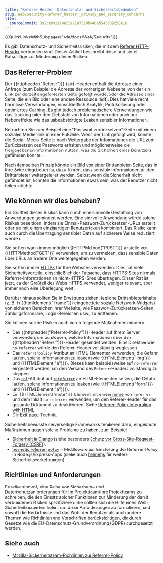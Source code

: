 ```yaml
---
title: "Referer-Header: Datenschutz- und Sicherheitsbedenken"
slug: Web/Security/Referer_header:_privacy_and_security_concerns
l10n:
  sourceCommit: 392ce991114e55e2187510b640ab545d09258a16
---
```


{{QuickLinksWithSubpages("/de/docs/Web/Security")}}

Es gibt Datenschutz- und Sicherheitsrisiken, die mit dem [Referer HTTP-Header](/de/docs/Web/HTTP/Headers/Referer) verbunden sind. Dieser Artikel beschreibt diese und bietet Ratschläge zur Minderung dieser Risiken.

## Das Referrer-Problem

Der {{httpheader("Referer")}} (sic)-Header enthält die Adresse einer Anfrage (zum Beispiel die Adresse der vorherigen Webseite, von der ein Link zur derzeit angeforderten Seite gefolgt wurde, oder die Adresse einer Seite, die ein Bild oder eine andere Ressource lädt). Dies hat viele recht harmlose Verwendungen, einschließlich Analytik, Protokollierung oder optimiertes Caching. Es gibt jedoch problematischere Verwendungen wie das Tracking oder den Diebstahl von Informationen oder auch nur Nebeneffekte wie das unbeabsichtigte Leaken sensibler Informationen.

Betrachten Sie zum Beispiel eine "Passwort zurücksetzen"-Seite mit einem sozialen Medienlink in einer Fußzeile. Wenn der Link gefolgt wird, könnte die Social-Media-Seite je nach Weitergabe der Informationen die URL zum Zurücksetzen des Passworts erhalten und möglicherweise die freigegebenen Informationen nutzen, was die Sicherheit eines Benutzers gefährden könnte.

Nach demselben Prinzip könnte ein Bild von einer Drittanbieter-Seite, das in Ihre Seite eingebettet ist, dazu führen, dass sensible Informationen an den Drittanbieter weitergeleitet werden. Selbst wenn die Sicherheit nicht gefährdet ist, könnten die Informationen etwas sein, was der Benutzer nicht teilen möchte.

## Wie können wir dies beheben?

Ein Großteil dieses Risikos kann durch eine sinnvolle Gestaltung von Anwendungen gemindert werden. Eine sinnvolle Anwendung würde solche Risiken beseitigen, indem sie Einmal-Passwort-Zurücksetzen-URLs erstellt oder sie mit einem einzigartigen Benutzertoken kombiniert. Das Risiko kann auch durch die Übertragung sensibler Daten auf sicherere Weise reduziert werden.

Sie sollten wann immer möglich {{HTTPMethod("POST")}} anstelle von {{HTTPMethod("GET")}} verwenden, um zu vermeiden, dass sensible Daten über URLs an andere Orte weitergegeben werden.

Sie sollten immer [HTTPS](/de/docs/Glossary/HTTPS) für Ihre Websites verwenden. Dies hat viele Sicherheitsvorteile, einschließlich der Tatsache, dass HTTPS-Sites niemals Referrer-Informationen an nicht-HTTPS-Sites übertragen. Dieser Rat ist jetzt, da der Großteil des Webs HTTPS verwendet, weniger relevant, aber immer noch eine Überlegung wert.

Darüber hinaus sollten Sie in Erwägung ziehen, jegliche Drittanbieterinhalte (z. B. in {{htmlelement("iframe")}} eingebettete soziale Netzwerk-Widgets) von sicheren Bereichen Ihrer Website, wie Passwort-Zurücksetzen-Seiten, Zahlungsformulare, Login-Bereichen usw., zu entfernen.

Sie können solche Risiken auch durch folgende Maßnahmen mindern:

- Den {{httpheader("Referrer-Policy")}}-Header auf Ihrem Server verwenden, um zu steuern, welche Informationen über den {{httpheader("Referer")}}-Header gesendet werden. Eine Direktive wie `no-referrer` würde den Referer-Header vollständig weglassen.
- Das `referrerpolicy`-Attribut an HTML-Elementen verwenden, die Gefahr laufen, solche Informationen zu leaken (wie {{HTMLElement("img")}} und {{HTMLElement("a")}}). Dieses kann beispielsweise auf `no-referrer` eingestellt werden, um den Versand des `Referer`-Headers vollständig zu stoppen.
- Das [`rel`](/de/docs/Web/HTML/Attributes/rel)-Attribut auf [`noreferrer`](/de/docs/Web/HTML/Attributes/rel/noreferrer) an HTML-Elementen setzen, die Gefahr laufen, solche Informationen zu leaken (wie {{HTMLElement("form")}} und {{HTMLElement("a")}}).
- Ein {{HTMLElement("meta")}}-Element mit einem [name](/de/docs/Web/HTML/Element/meta#name) von `referrer` und dem Inhalt `no-referrer` verwenden, um den Referer-Header für das gesamte Dokument zu deaktivieren. Siehe [Referrer-Policy Integration with HTML](/de/docs/Web/HTTP/Headers/Referrer-Policy#integration_with_html).
- Die [Exit page](https://geekthis.net/post/hide-http-referer-headers/#exit-page-redirect)-Technik.

Sicherheitsbewusste serverseitige Frameworks tendieren dazu, eingebaute Maßnahmen gegen solche Probleme zu haben, zum Beispiel:

- [Sicherheit in Django](https://docs.djangoproject.com/en/stable/topics/security/) (siehe besonders [Schutz vor Cross-Site-Request-Forgery (CSRF)](https://docs.djangoproject.com/en/stable/topics/security/#cross-site-request-forgery-csrf-protection)).
- [helmetjs referrer-policy](https://github.com/helmetjs/helmet/tree/main/middlewares/referrer-policy) – Middleware zur Einstellung der Referrer-Policy in Node.js/Express-Apps (siehe auch [helmetjs](https://github.com/helmetjs) für weitere Sicherheitsvorkehrungen).

## Richtlinien und Anforderungen

Es wäre sinnvoll, eine Reihe von Sicherheits- und Datenschutzanforderungen für Ihr Projektteam/Ihre Projektteams zu schreiben, die den Einsatz solcher Funktionen zur Minderung der damit verbundenen Risiken spezifizieren. Sie sollten sich die Hilfe eines Web-Sicherheitsexperten holen, um diese Anforderungen zu formulieren, und sowohl die Bedürfnisse und das Wohl der Benutzer als auch andere Themen wie Richtlinien und Vorschriften berücksichtigen, die durch Gesetze wie die [EU-Datenschutz-Grundverordnung](https://gdpr.eu/) (GDPR) durchgesetzt werden.

## Siehe auch

- [Mozilla-Sicherheitsteam-Richtlinien zur Referrer-Policy](https://infosec.mozilla.org/guidelines/web_security.html#referrer-policy)
